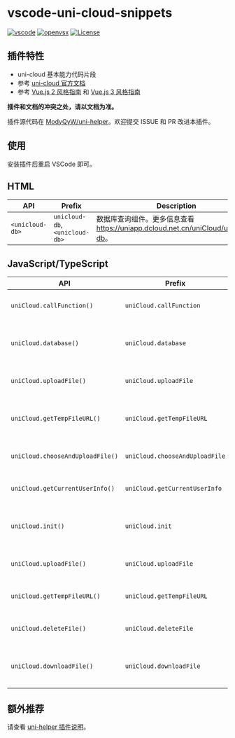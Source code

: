 # vscode-uni-cloud-snippets

[![vscode](https://vsmarketplacebadge.apphb.com/version-short/ModyQyW.vscode-uni-cloud-snippets.svg)](https://marketplace.visualstudio.com/items?itemName=ModyQyW.vscode-uni-cloud-snippets) [![openvsx](https://img.shields.io/badge/dynamic/json?color=brightgreen&label=OpenVSX&query=%24.version&url=https%3A%2F%2Fopen-vsx.org%2Fapi%2FModyQyW%2Fvscode-uni-cloud-snippets)](https://open-vsx.org/extension/ModyQyW/vscode-uni-cloud-snippets) [![License](https://img.shields.io/github/license/ModyQyW/uni-helper)](https://github.com/ModyQyW/uni-helper/blob/main/LICENSE)

## 插件特性

- uni-cloud 基本能力代码片段
- 参考 [uni-cloud 官方文档](https://uniapp.dcloud.net.cn/uniCloud/)
- 参考 [Vue.js 2 风格指南](https://v2.vuejs.org/v2/style-guide/) 和 [Vue.js 3 风格指南](https://vuejs.org/style-guide/)

**插件和文档的冲突之处，请以文档为准。**

插件源代码在 [ModyQyW/uni-helper](https://github.com/ModyQyW/uni-helper)。欢迎提交 ISSUE 和 PR 改进本插件。

## 使用

安装插件后重启 VSCode 即可。

## HTML

| API             | Prefix                         | Description                                                                        |
| --------------- | ------------------------------ | ---------------------------------------------------------------------------------- |
| `<unicloud-db>` | `unicloud-db`, `<unicloud-db>` | 数据库查询组件。更多信息查看 <https://uniapp.dcloud.net.cn/uniCloud/unicloud-db>。 |

## JavaScript/TypeScript

| API                              | Prefix                         | Description                                                                                                                                 |
| -------------------------------- | ------------------------------ | ------------------------------------------------------------------------------------------------------------------------------------------- |
| `uniCloud.callFunction()`        | `uniCloud.callFunction`        | uniCloud 客户端调用云函数。更多信息查看 <https://uniapp.dcloud.net.cn/uniCloud/client-sdk>。                                                |
| `uniCloud.database()`            | `uniCloud.database`            | uniCloud 客户端访问云数据库，获取云数据库对象引用。更多信息查看 <https://uniapp.dcloud.net.cn/uniCloud/client-sdk>。                        |
| `uniCloud.uploadFile()`          | `uniCloud.uploadFile`          | uniCloud 客户端上传文件到云存储。更多信息查看 <https://uniapp.dcloud.net.cn/uniCloud/client-sdk>。                                          |
| `uniCloud.getTempFileURL()`      | `uniCloud.getTempFileURL`      | uniCloud 客户端获取云存储文件的临时路径。更多信息查看 <https://uniapp.dcloud.net.cn/uniCloud/client-sdk>。                                  |
| `uniCloud.chooseAndUploadFile()` | `uniCloud.chooseAndUploadFile` | uniCloud 客户端选择文件并上传。更多信息查看 <https://uniapp.dcloud.net.cn/uniCloud/client-sdk>。                                            |
| `uniCloud.getCurrentUserInfo()`  | `uniCloud.getCurrentUserInfo`  | uniCloud 客户端获取当前用户信息。更多信息查看 <https://uniapp.dcloud.net.cn/uniCloud/client-sdk>。                                          |
| `uniCloud.init()`                | `uniCloud.init`                | uniCloud 客户端同时使用多个服务空间时初始化额外服务空间。更多信息查看 <https://uniapp.dcloud.net.cn/uniCloud/client-sdk>。                  |
| `uniCloud.uploadFile()`          | `uniCloud.uploadFile`          | uniCloud 云函数上传文件到云存储。更多信息查看 <https://uniapp.dcloud.io/uniCloud/storage?id=%e4%ba%91%e5%87%bd%e6%95%b0api>。               |
| `uniCloud.getTempFileURL()`      | `uniCloud.getTempFileURL`      | uniCloud 云函数获取文件下载链接。更多信息查看 <https://uniapp.dcloud.io/uniCloud/storage?id=%e4%ba%91%e5%87%bd%e6%95%b0api>。               |
| `uniCloud.deleteFile()`          | `uniCloud.deleteFile`          | uniCloud 云函数删除云存储文件。更多信息查看 <https://uniapp.dcloud.io/uniCloud/storage?id=%e4%ba%91%e5%87%bd%e6%95%b0api>。                 |
| `uniCloud.downloadFile()`        | `uniCloud.downloadFile`        | uniCloud 云函数下载已上传至云开发的文件至本地。更多信息查看 <https://uniapp.dcloud.io/uniCloud/storage?id=%e4%ba%91%e5%87%bd%e6%95%b0api>。 |

## 额外推荐

请查看 [uni-helper 插件说明](https://marketplace.visualstudio.com/items?itemName=ModyQyW.vscode-uni-helper)。
